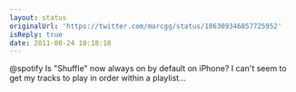 ```yaml
---
layout: status
originalUrl: 'https://twitter.com/marcgg/status/106309346857725952'
isReply: true
date: 2011-08-24 10:18:18
---
```


@spotify Is "Shuffle" now always on by default on iPhone? I can't seem to get my tracks to play in order within a playlist...
